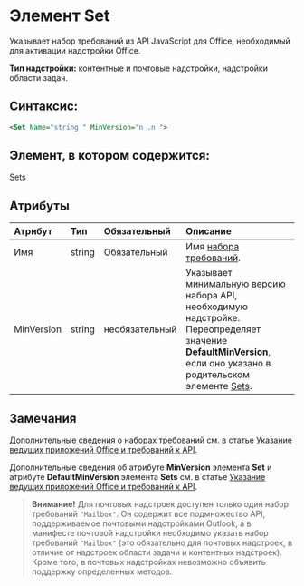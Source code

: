 
# Элемент Set
Указывает набор требований из API JavaScript для Office, необходимый для активации надстройки Office.

 **Тип надстройки:** контентные и почтовые надстройки, надстройки области задач.


## Синтаксис:


```XML
<Set Name="string " MinVersion="n .n ">
```


## Элемент, в котором содержится:

[Sets](../../reference/manifest/sets.md)


## Атрибуты



|**Атрибут**|**Тип**|**Обязательный**|**Описание**|
|:-----|:-----|:-----|:-----|
|Имя|string|Обязательный|Имя [набора требований](../../docs/overview/specify-office-hosts-and-api-requirements.md#set-the-requirements-element-in-the-manifest).|
|MinVersion|string|необязательный|Указывает минимальную версию набора API, необходимую надстройке. Переопределяет значение **DefaultMinVersion**, если оно указано в родительском элементе [Sets](../../reference/manifest/sets.md).|

## Замечания

Дополнительные сведения о наборах требований см. в статье [Указание ведущих приложений Office и требований к API](../../docs/overview/specify-office-hosts-and-api-requirements.md#specify-office-hosts-and-api-requirements).

Дополнительные сведения об атрибуте **MinVersion** элемента **Set** и атрибуте **DefaultMinVersion** элемента **Sets** см. в статье [Указание ведущих приложений Office и требований к API](../../docs/overview/specify-office-hosts-and-api-requirements.md#set-the-requirements-element-in-the-manifest).


 >**Внимание!** Для почтовых надстроек доступен только один набор требований `"Mailbox"`. Он содержит все подмножество API, поддерживаемое почтовыми надстройками Outlook, а в манифесте почтовой надстройки необходимо указать набор требований `"Mailbox"` (это обязательно для почтовых надстроек, в отличие от надстроек области задачи и контентных надстроек). Кроме того, в почтовых надстройках невозможно объявить поддержку определенных методов.

